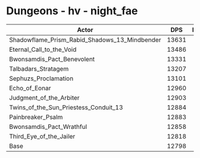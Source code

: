 # Dungeons - hv - night_fae
| Actor | DPS | Increase |
|---|:---:|:---:|
|Shadowflame_Prism_Rabid_Shadows_13_Mindbender|13631|6.51%|
|Eternal_Call_to_the_Void|13486|5.38%|
|Bwonsamdis_Pact_Benevolent|13331|4.16%|
|Talbadars_Stratagem|13207|3.20%|
|Sephuzs_Proclamation|13101|2.37%|
|Echo_of_Eonar|12960|1.27%|
|Judgment_of_the_Arbiter|12903|0.82%|
|Twins_of_the_Sun_Priestess_Conduit_13|12884|0.67%|
|Painbreaker_Psalm|12883|0.66%|
|Bwonsamdis_Pact_Wrathful|12858|0.47%|
|Third_Eye_of_the_Jailer|12818|0.16%|
|Base|12798|0.00%|
